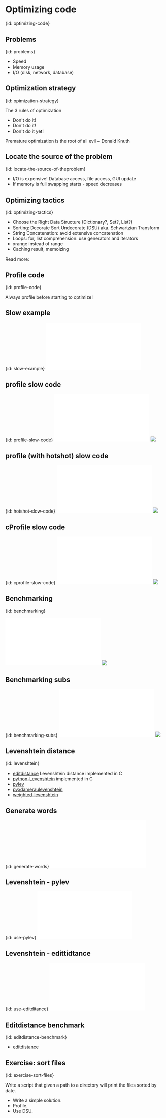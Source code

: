 # Optimizing code
{id: optimizing-code}

## Problems
{id: problems}

* Speed
* Memory usage
* I/O (disk, network, database)



## Optimization strategy
{id: opimization-strategy}

The 3 rules of optimization


* Don't do it!
* Don't do it!
* Don't do it yet!


Premature optimization is the root of all evil ~  Donald Knuth



## Locate the source of the problem
{id: locate-the-source-of-theproblem}

* I/O is expensive! Database access, file access, GUI update
* If memory is full swapping starts - speed decreases



## Optimizing tactics
{id: optimizing-tactics}

* Choose the Right Data Structure (Dictionary?, Set?, List?)
* Sorting: Decorate Sort Undecorate (DSU) aka. Schwartzian Transform
* String Concatenation: avoid extensive concatenation
* Loops: for, list comprehension: use generators and iterators
* xrange instead of range
* Caching result, memoizing


Read more: <a href="https://wiki.python.org/moin/PythonSpeed/PerformanceTips"></a>



## Profile code
{id: profile-code}

Always profile before starting to optimize!


<a href="http://docs.python.org/2/library/profile.html"></a>



## Slow example
{id: slow-example}
![](examples/advanced/slow.py)


## profile slow code
{id: profile-slow-code}
![](examples/advanced/slow_profile.py)
![](examples/advanced/slow_profile.out)


## profile (with hotshot) slow code
{id: hotshot-slow-code}
![](examples/advanced/slow_hotshot.py)
![](examples/advanced/slow_hotshot.out)


## cProfile slow code
{id: cprofile-slow-code}
![](examples/advanced/slow_cprofile.py)
![](examples/advanced/slow_cprofile.out)



## Benchmarking
{id: benchmarking}


<a href="http://docs.python.org/2/library/timeit.html"></a>


![](examples/advanced/benchmark.py)
![](examples/advanced/benchmark.out)


## Benchmarking subs
{id: benchmarking-subs}
![](examples/advanced/benchmark_subs.py)
![](examples/advanced/benchmark_subs.out)


## Levenshtein distance
{id: levenshtein}

* [editdistance](https://github.com/aflc/editdistance) Levenshtein distance implemented in C
* [python-Levenshtein](https://github.com/ztane/python-Levenshtein/) implemented in C
* [pylev](https://github.com/toastdriven/pylev)
* [pyxdameraulevenshtein](https://github.com/gfairchild/pyxDamerauLevenshtein)
* [weighted-levenshtein](https://github.com/infoscout/weighted-levenshtein)



## Generate words
{id: generate-words}
![](examples/levenshtein/generate_words.py)


## Levenshtein - pylev
{id: use-pylev}
![](examples/levenshtein/with_pylev.py)


## Levenshtein - edittidtance
{id: use-editditance}
![](examples/levenshtein/with_editdistance.py)



## Editdistance benchmark
{id: editdistance-benchmark}

* [editdistance](https://github.com/aflc/editdistance)



## Exercise: sort files
{id: exercise-sort-files}

Write a script that given a path to a directory will print the files sorted by date.

* Write a simple solution.
* Profile.
* Use DSU.

